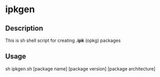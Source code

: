 # ipkgen
## Description
This is sh shell script for creating **.ipk** (opkg) packages
## Usage
sh ipkgen.sh <options> [package name] [package version] [package architecture]
